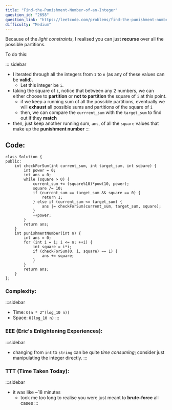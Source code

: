 ```yaml
---
title: "Find-the-Punishment-Number-of-an-Integer"
question_id: "2698"
question_link: "https://leetcode.com/problems/find-the-punishment-number-of-an-integer/"
difficulty: "Medium"
---
```


Because of the *light constraints*, I realised you can just **recurse** over all the possible partitions.

To do this:

::: sidebar
- I iterated through all the integers from `1` to `n` (as any of these values can be **valid**). 
    - Let this integer be `i`.
- taking the square of `i`, notice that between any 2 numbers, we can either choose to **partition** or **not to partition** the square of `i` at this point. 
    - if we keep a running sum of all the possible partitions, eventually we will **exhaust** all possible sums and partitions of the square of `i` 
    - then, we can compare the `currrent_sum` with the `target_sum` to find out if they **match**
- then, just keep another running sum, `ans`, of all the `square` values that make up the **punishment number**
:::

## Code<span>:</span>

```{.cpp}
class Solution {
public:
    int checkForSum(int current_sum, int target_sum, int sqbare) {
        int power = 0;
        int ans = 0;
        while (square > 0) {
            current_sum += (square%10)*pow(10, power);
            square /= 10;
            if (current_sum == target_sum && square == 0) {
                return 1;
            } else if (current_sum <= target_sum) {
                ans |= checkForSum(current_sum, target_sum, square);
            }
            ++power;
        }
        return ans;
    }
    int punishmentNumber(int n) {
        int ans = 0;
        for (int i = 1; i <= n; ++i) {
            int square = i*i;
            if (checkForSum(0, i, square) == 1) {
                ans += square;
            }
        }
        return ans;
    }
};
```

### Complexity<span>:</span>

:::sidebar
- Time: `O(n * 2^(log_10 n))`
- Space: `O(log_10 n)`
:::

### EEE (Eric's Enlightening Experiences)<span>:</span>

:::sidebar
- changing from `int` to `string` can be quite *time consuming*; consider just manipulating the integer directly.
:::

### TTT (Time Taken Today)<span>:</span>

:::sidebar
- it was like ~18 minutes
    - took me too long to realise you were just meant to **brute-force** all cases
:::
